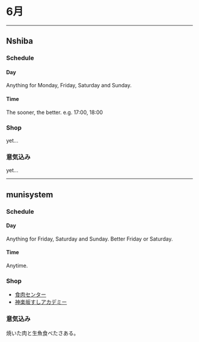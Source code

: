 # 6月

---
## Nshiba

### Schedule

#### Day
Anything for Monday, Friday, Saturday and Sunday.

#### Time
The sooner, the better.
e.g. 17:00, 18:00

### Shop
yet...

### 意気込み
yet...

---
## munisystem

### Schedule

#### Day
Anything for Friday, Saturday and Sunday. Better Friday or Saturday.

#### Time
Anytime.

### Shop
- [食肉センター](https://github.com/cpslab/MonthlyMeshi/issues/1)
- [神楽坂すしアカデミー](https://github.com/cpslab/MonthlyMeshi/issues/4)

### 意気込み
焼いた肉と生魚食べたさある。
